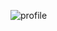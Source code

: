 ![profile](https://github.com/RijiRe/TestTask/assets/151050144/a1cd82f2-26d7-4745-ac83-11e0485be924)

